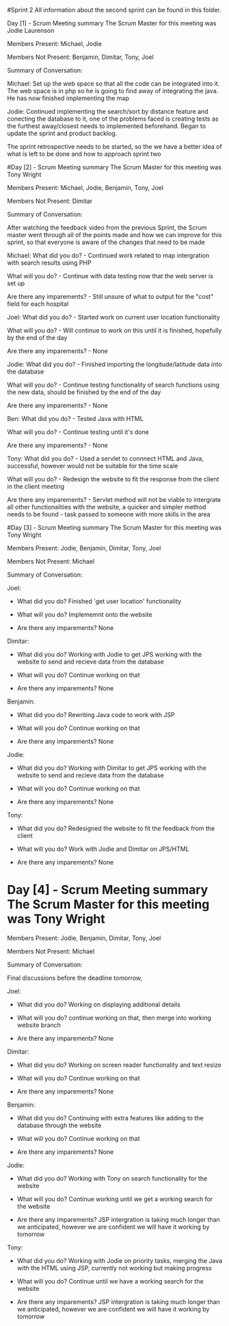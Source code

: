 #Sprint 2 All information about the second sprint can be found in this folder.

Day [1] - Scrum Meeting summary The Scrum Master for this meeting was Jodie Laurenson

Members Present: Michael, Jodie

Members Not Present: Benjamin, Dimitar, Tony, Joel

Summary of Conversation:

Michael: Set up the web space so that all the code can be integrated into it. The web space is in php so he is going to find away of integrating the java. He has now finished implementing the map

Jodie: Continued implementing the search/sort by distance feature and conecting the database to it, one of the problems faced is creating tests as the furthest away/closest needs to implemented beforehand. Began to update the sprint and product backlog.

The sprint retrospective needs to be started, so the we have a better idea of what is left to be done and how to approach sprint two

#Day [2] - Scrum Meeting summary The Scrum Master for this meeting was Tony Wright

Members Present: Michael, Jodie, Benjamin, Tony, Joel

Members Not Present: Dimitar

Summary of Conversation:

After watching the feedback video from the previous Sprint, the Scrum master went through all of the points made and how we can improve for this sprint, so that everyone is aware of the changes that need to be made

Michael:
What did you do? - Continued work related to map intergration with search results using PHP

What will you do? - Continue with data testing now that the web server is set up

Are there any imparements? - Still unsure of what to output for the "cost" field for each hospital

Joel:
What did you do? - Started work on current user location functionality

What will you do? - Will continue to work on this until it is finished, hopefully by the end of the day

Are there any imparements? - None

Jodie:
What did you do? - Finished importing the longitude/latitude data into the database

What will you do? - Continue testing functionality of search functions using the new data, should be finished by the end of the day

Are there any imparements? - None

Ben:
What did you do? - Tested Java with HTML

What will you do? - Continue testing until it's done

Are there any imparements? - None

Tony:
What did you do? - Used a servlet to connnect HTML and Java, successful, however would not be suitable for the time scale

What will you do? - Redesign the website to fit the response from the client in the client meeting

Are there any imparements? - Servlet method will not be viable to intergrate all other functionalities with the website, a quicker and simpler method needs to be found - task passed to someone with more skills in the area


#Day [3] - Scrum Meeting summary The Scrum Master for this meeting was Tony Wright

Members Present: Jodie, Benjamin, Dimitar, Tony, Joel

Members Not Present: Michael

Summary of Conversation:

Joel:
- What did you do?
  Finished 'get user location' functionality
  
- What will you do?
  Implememnt onto the website
  
- Are there any imparements?
  None
  
Dimitar:
- What did you do?
  Working with Jodie to get JPS working with the website to send and recieve data from the database
  
- What will you do?
  Continue working on that
  
- Are there any imparements?
  None

Benjamin:
- What did you do?
  Rewriting Java code to work with JSP
  
- What will you do?
  Continue working on that
  
- Are there any imparements?
  None
  
Jodie:
- What did you do?
  Working with Dimitar to get JPS working with the website to send and recieve data from the database
  
- What will you do?
  Continue working on that
  
- Are there any imparements?
  None
  
Tony:
- What did you do?
  Redesigned the website to fit the feedback from the client
  
- What will you do?
  Work with Jodie and Dimitar on JPS/HTML
  
- Are there any imparements?
  None


# Day [4] - Scrum Meeting summary The Scrum Master for this meeting was Tony Wright

Members Present: Jodie, Benjamin, Dimitar, Tony, Joel

Members Not Present: Michael

Summary of Conversation:

Final discussions before the deadline tomorrow,

Joel:
- What did you do?
  Working on displaying additional details
  
- What will you do?
  continue working on that, then merge into working website branch
  
- Are there any imparements?
  None
  
Dimitar:
- What did you do?
  Working on screen reader functionality and text resize
  
- What will you do?
  Continue working on that
  
- Are there any imparements?
  None

Benjamin:
- What did you do?
  Continuing with extra features like adding to the database through the website
  
- What will you do?
  Continue working on that
  
- Are there any imparements?
  None
  
Jodie:
- What did you do?
  Working with Tony on search functionality for the website
  
- What will you do?
  Continue working until we get a working search for the website
  
- Are there any imparements?
  JSP intergration is taking much longer than we anticipated, however we are confident we will have it working by tomorrow
  
Tony:
- What did you do?
  Working with Jodie on priority tasks, merging the Java with the HTML using JSP, currently not working but making progress
  
- What will you do?
  Continue until we have a working search for the website
  
- Are there any imparements?
  JSP intergration is taking much longer than we anticipated, however we are confident we will have it working by tomorrow
